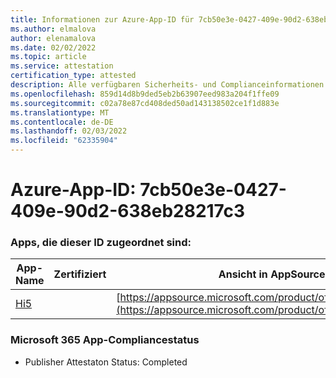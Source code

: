 ```yaml
---
title: Informationen zur Azure-App-ID für 7cb50e3e-0427-409e-90d2-638eb28217c3
ms.author: elmalova
author: elenamalova
ms.date: 02/02/2022
ms.topic: article
ms.service: attestation
certification_type: attested
description: Alle verfügbaren Sicherheits- und Complianceinformationen für 7cb50e3e-0427-409e-90d2-638eb28217c3.
ms.openlocfilehash: 859d14d8b9ded5eb2b63907eed983a204f1ffe09
ms.sourcegitcommit: c02a78e87cd408ded50ad143138502ce1f1d883e
ms.translationtype: MT
ms.contentlocale: de-DE
ms.lasthandoff: 02/03/2022
ms.locfileid: "62335904"
---
```

# <a name="azure-app-id-7cb50e3e-0427-409e-90d2-638eb28217c3"></a>Azure-App-ID: 7cb50e3e-0427-409e-90d2-638eb28217c3


### <a name="apps-associated-with-this-id"></a>Apps, die dieser ID zugeordnet sind:
| **App-Name** | **Zertifiziert** | **Ansicht in AppSource** |
|--------------|---------------|-----------------------|
| [Hi5](https://docs.microsoft.com/microsoft-365-app-certification/forward/WA200001610) |  | [https://appsource.microsoft.com/product/office/WA200001610](https://appsource.microsoft.com/product/office/WA200001610) |

### <a name="microsoft-365-app-compliance-status"></a>Microsoft 365 App-Compliancestatus
- Publisher Attestaton Status: Completed
